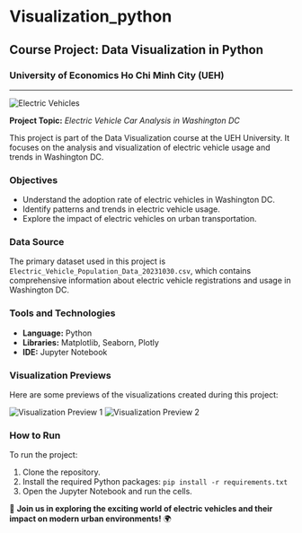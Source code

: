 # Visualization_python

## Course Project: Data Visualization in Python
### University of Economics Ho Chi Minh City (UEH)

---

![Electric Vehicles](link_to_electric_vehicle_image)

**Project Topic:** *Electric Vehicle Car Analysis in Washington DC*

This project is part of the Data Visualization course at the UEH University. It focuses on the analysis and visualization of electric vehicle usage and trends in Washington DC.

### Objectives
- Understand the adoption rate of electric vehicles in Washington DC.
- Identify patterns and trends in electric vehicle usage.
- Explore the impact of electric vehicles on urban transportation.

### Data Source
The primary dataset used in this project is `Electric_Vehicle_Population_Data_20231030.csv`, which contains comprehensive information about electric vehicle registrations and usage in Washington DC.

### Tools and Technologies
- **Language:** Python
- **Libraries:** Matplotlib, Seaborn, Plotly
- **IDE:** Jupyter Notebook

### Visualization Previews
Here are some previews of the visualizations created during this project:

![Visualization Preview 1](link_to_visualization_preview_1)
![Visualization Preview 2](link_to_visualization_preview_2)

### How to Run
To run the project:
1. Clone the repository.
2. Install the required Python packages: `pip install -r requirements.txt`
3. Open the Jupyter Notebook and run the cells.

🚗 **Join us in exploring the exciting world of electric vehicles and their impact on modern urban environments!** 🌍


